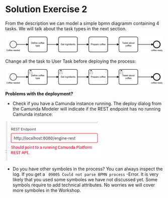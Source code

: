 # Solution Exercise 2
 From the description we can model a simple bpmn diagramm containing 4 tasks. We will talk about the task types in the next section. 


 ![solution exercise 2](img/02.png)


 Change all the task to User Task before deploying the process: 

 ![solution with user tasks](img/02-all-user-task.png)

 
 **Problems with the deployment?**
- Check if you have a Camunda instance running. The deploy dialog from the Camunda Modeler will indicate if the REST endpoint has no running Camunda instance: 

![Deploy error](img/03-deploy-error.png)

- Do you have other symboles in the process? You can always inspect the log. If you get a ``` 09005 Could not parse BPMN process``` -Error. It is very likely that you used some symboles we have not discussed yet. Some symbols require to add technical attributes. No worries we will cover more symboles in the Workshop. 